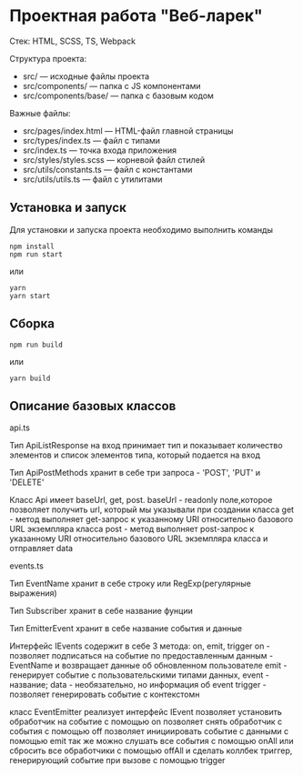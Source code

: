 # Проектная работа "Веб-ларек"

Стек: HTML, SCSS, TS, Webpack

Структура проекта:
- src/ — исходные файлы проекта
- src/components/ — папка с JS компонентами
- src/components/base/ — папка с базовым кодом

Важные файлы:
- src/pages/index.html — HTML-файл главной страницы
- src/types/index.ts — файл с типами
- src/index.ts — точка входа приложения
- src/styles/styles.scss — корневой файл стилей
- src/utils/constants.ts — файл с константами
- src/utils/utils.ts — файл с утилитами

## Установка и запуск
Для установки и запуска проекта необходимо выполнить команды

```
npm install
npm run start
```

или

```
yarn
yarn start
```
## Сборка

```
npm run build
```

или

```
yarn build
```

## Описание базовых классов

api.ts

Тип ApiListResponse на вход принимает тип и показывает количество элементов и список элементов типа, который подается на вход

Тип ApiPostMethods хранит в себе три запроса - 'POST', 'PUT' и 'DELETE'

Класс Api имеет baseUrl, get, post.
baseUrl - readonly поле,которое позволяет получить url, который мы указывали при создании класса
get - метод выполняет get-запрос к указанному URI относительно базового URL экземпляра класса
post - метод выполняет post-запрос к указанному URI относительно базового URL экземпляра класса и отправляет data

events.ts

Тип EventName хранит в себе строку или RegExp(регулярные выражения)

Тип Subscriber хранит в себе название фунции

Тип EmitterEvent хранит в себе название события и данные

Интерфейс IEvents содержит в себе 3 метода: on, emit, trigger
on - позволяет подписаться на событие по предоставленным данным - EventName и возвращает данные об обновленном пользователе
emit - генерирует событие с пользовательскими типами данных, event - название; data - необязательно, но информация об event
trigger - позволяет генерировать событие с контекстомн

класс EventEmitter реализует интерфейс IEvent
позволяет установить обработчик на событие с помощью on
позволяет снять обработчик с события с помощью off
позволяет инициировать событие с данными с помощью emit
так же можно слушать все события с помощью onAll
или сбросить все обработчики с помощью offAll
и сделать коллбек триггер, генерирующий событие при вызове с помощью trigger